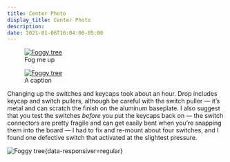 ```yaml
---
title: Center Photo
display_title: Center Photo
description: 
date: 2021-01-06T16:04:00-05:00
---
```


<div class="gallery">

<figure itemprop="associatedMedia" itemscope itemtype="http://schema.org/ImageObject">
    <a href="DSCF1431.jpg" itemprop="contentUrl" data-size="1200x800">
        <img src="DSCF1431.jpg?nf_resize=fit&amp;w=640" alt="Foggy tree" title="Fog me up" class="" srcset="DSCF1431.jpg?nf_resize=fit&amp;w=320 320w, DSCF1431.jpg?nf_resize=fit&amp;w=560 560w, DSCF1431.jpg?nf_resize=fit&amp;w=800 800w, DSCF1431.jpg?nf_resize=fit&amp;w=1040 1040w, DSCF1431.jpg?nf_resize=fit&amp;w=1280 1280w" sizes="(min-width: 650px) 850px, 400px" data-pristine="DSCF1431.jpg" loading="lazy">
    </a>
    <figcaption itemprop="caption description">Fog me up</figcaption>
</figure>

<figure><a href="DSCF1432.jpg" itemprop="contentUrl" data-size="400x600">
<img src="DSCF1432.jpg?nf_resize=fit&amp;w=640" alt="Foggy tree" title="A caption" srcset="DSCF1432.jpg?nf_resize=fit&amp;w=320 320w, DSCF1432.jpg?nf_resize=fit&amp;w=560 560w, DSCF1432.jpg?nf_resize=fit&amp;w=800 800w, DSCF1432.jpg?nf_resize=fit&amp;w=1040 1040w, DSCF1432.jpg?nf_resize=fit&amp;w=1280 1280w" sizes="(min-width: 650px) 850px, 400px" data-pristine="DSCF1432.jpg" loading="lazy"></a><figcaption itemprop="caption description">A caption</figcaption></figure>

</div>

Changing up the switches and keycaps took about an hour. Drop includes keycap and switch pullers, although be careful with the switch puller — it’s metal and can scratch the finish on the aluminum baseplate. I also suggest that you test the switches *before* you put the keycaps back on — the switch connectors are pretty fragile and can get easily bent when you’re snapping them into the board — I had to fix and re-mount about four switches, and I found one defective switch that activated at the slightest pressure.

![Foggy tree](DSCF1433.jpg "more horizontal"){data-responsiver=regular}
